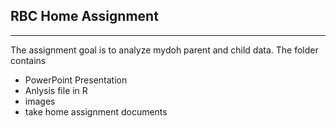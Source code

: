 ## RBC Home Assignment
***

The assignment goal is to analyze mydoh parent and child data.  The folder contains 
- PowerPoint Presentation
- Anlysis file in R
- images
- take home assignment documents